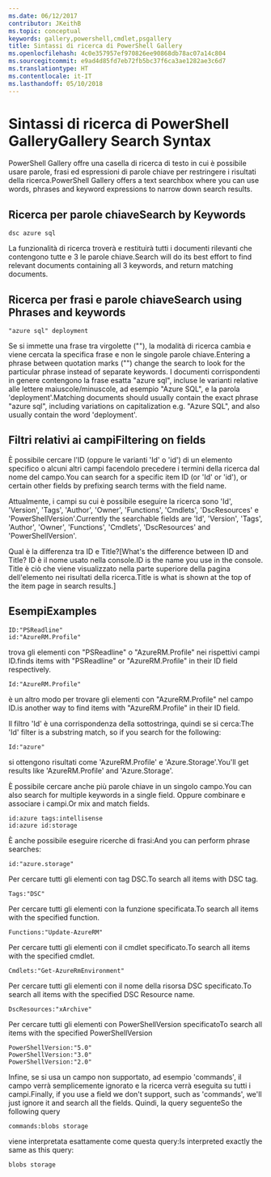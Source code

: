 ```yaml
---
ms.date: 06/12/2017
contributor: JKeithB
ms.topic: conceptual
keywords: gallery,powershell,cmdlet,psgallery
title: Sintassi di ricerca di PowerShell Gallery
ms.openlocfilehash: 4c0e357957ef970826ee90868db78ac07a14c804
ms.sourcegitcommit: e9ad4d85fd7eb72fb5bc37f6ca3ae1282ae3c6d7
ms.translationtype: HT
ms.contentlocale: it-IT
ms.lasthandoff: 05/10/2018
---
```

# <a name="gallery-search-syntax"></a><span data-ttu-id="a67d5-103">Sintassi di ricerca di PowerShell Gallery</span><span class="sxs-lookup"><span data-stu-id="a67d5-103">Gallery Search Syntax</span></span>

<span data-ttu-id="a67d5-104">PowerShell Gallery offre una casella di ricerca di testo in cui è possibile usare parole, frasi ed espressioni di parole chiave per restringere i risultati della ricerca.</span><span class="sxs-lookup"><span data-stu-id="a67d5-104">PowerShell Gallery offers a text searchbox where you can use words, phrases and keyword expressions to narrow down search results.</span></span>

## <a name="search-by-keywords"></a><span data-ttu-id="a67d5-105">Ricerca per parole chiave</span><span class="sxs-lookup"><span data-stu-id="a67d5-105">Search by Keywords</span></span>

    dsc azure sql

<span data-ttu-id="a67d5-106">La funzionalità di ricerca troverà e restituirà tutti i documenti rilevanti che contengono tutte e 3 le parole chiave.</span><span class="sxs-lookup"><span data-stu-id="a67d5-106">Search will do its best effort to find relevant documents containing all 3 keywords, and return matching documents.</span></span>

## <a name="search-using-phrases-and-keywords"></a><span data-ttu-id="a67d5-107">Ricerca per frasi e parole chiave</span><span class="sxs-lookup"><span data-stu-id="a67d5-107">Search using Phrases and keywords</span></span>

    "azure sql" deployment

<span data-ttu-id="a67d5-108">Se si immette una frase tra virgolette (""), la modalità di ricerca cambia e viene cercata la specifica frase e non le singole parole chiave.</span><span class="sxs-lookup"><span data-stu-id="a67d5-108">Entering a phrase between quotation marks ("") change the search to look for the particular phrase instead of separate keywords.</span></span>
<span data-ttu-id="a67d5-109">I documenti corrispondenti in genere contengono la frase esatta "azure sql", incluse le varianti relative alle lettere maiuscole/minuscole, ad esempio "Azure SQL", e la parola 'deployment'.</span><span class="sxs-lookup"><span data-stu-id="a67d5-109">Matching documents should usually contain the exact phrase "azure sql", including variations on capitalization e.g. "Azure SQL", and also usually contain the word 'deployment'.</span></span>

## <a name="filtering-on-fields"></a><span data-ttu-id="a67d5-110">Filtri relativi ai campi</span><span class="sxs-lookup"><span data-stu-id="a67d5-110">Filtering on fields</span></span>

<span data-ttu-id="a67d5-111">È possibile cercare l'ID (oppure le varianti 'Id' o 'id') di un elemento specifico o alcuni altri campi facendolo precedere i termini della ricerca dal nome del campo.</span><span class="sxs-lookup"><span data-stu-id="a67d5-111">You can search for a specific item ID (or 'Id' or 'id'), or certain other fields by prefixing search terms with the field name.</span></span>

<span data-ttu-id="a67d5-112">Attualmente, i campi su cui è possibile eseguire la ricerca sono 'Id', 'Version', 'Tags', 'Author', 'Owner', 'Functions', 'Cmdlets', 'DscResources' e 'PowerShellVersion'.</span><span class="sxs-lookup"><span data-stu-id="a67d5-112">Currently the searchable fields are 'Id', 'Version', 'Tags', 'Author', 'Owner', 'Functions', 'Cmdlets', 'DscResources' and 'PowerShellVersion'.</span></span>

<span data-ttu-id="a67d5-113">Qual è la differenza tra ID e Title?</span><span class="sxs-lookup"><span data-stu-id="a67d5-113">[What's the difference between ID and Title?</span></span> <span data-ttu-id="a67d5-114">ID è il nome usato nella console.</span><span class="sxs-lookup"><span data-stu-id="a67d5-114">ID is the name you use in the console.</span></span> <span data-ttu-id="a67d5-115">Title è ciò che viene visualizzato nella parte superiore della pagina dell'elemento nei risultati della ricerca.</span><span class="sxs-lookup"><span data-stu-id="a67d5-115">Title is what is shown at the top of the item page in search results.]</span></span>

## <a name="examples"></a><span data-ttu-id="a67d5-116">Esempi</span><span class="sxs-lookup"><span data-stu-id="a67d5-116">Examples</span></span>

    ID:"PSReadline"
    id:"AzureRM.Profile"

<span data-ttu-id="a67d5-117">trova gli elementi con "PSReadline" o "AzureRM.Profile" nei rispettivi campi ID.</span><span class="sxs-lookup"><span data-stu-id="a67d5-117">finds items with "PSReadline" or "AzureRM.Profile" in their ID field respectively.</span></span>

    Id:"AzureRM.Profile"

<span data-ttu-id="a67d5-118">è un altro modo per trovare gli elementi con "AzureRM.Profile" nel campo ID.</span><span class="sxs-lookup"><span data-stu-id="a67d5-118">is another way to find items with "AzureRM.Profile" in their ID field.</span></span>

<span data-ttu-id="a67d5-119">Il filtro 'Id' è una corrispondenza della sottostringa, quindi se si cerca:</span><span class="sxs-lookup"><span data-stu-id="a67d5-119">The 'Id' filter is a substring match, so if you search for the following:</span></span>

    Id:"azure"

<span data-ttu-id="a67d5-120">si ottengono risultati come 'AzureRM.Profile' e 'Azure.Storage'.</span><span class="sxs-lookup"><span data-stu-id="a67d5-120">You'll get results like 'AzureRM.Profile' and 'Azure.Storage'.</span></span>

<span data-ttu-id="a67d5-121">È possibile cercare anche più parole chiave in un singolo campo.</span><span class="sxs-lookup"><span data-stu-id="a67d5-121">You can also search for multiple keywords in a single field.</span></span> <span data-ttu-id="a67d5-122">Oppure combinare e associare i campi.</span><span class="sxs-lookup"><span data-stu-id="a67d5-122">Or mix and match fields.</span></span>

    id:azure tags:intellisense
    id:azure id:storage

<span data-ttu-id="a67d5-123">È anche possibile eseguire ricerche di frasi:</span><span class="sxs-lookup"><span data-stu-id="a67d5-123">And you can perform phrase searches:</span></span>

    id:"azure.storage"


<span data-ttu-id="a67d5-124">Per cercare tutti gli elementi con tag DSC.</span><span class="sxs-lookup"><span data-stu-id="a67d5-124">To search all items with DSC tag.</span></span>

    Tags:"DSC"

<span data-ttu-id="a67d5-125">Per cercare tutti gli elementi con la funzione specificata.</span><span class="sxs-lookup"><span data-stu-id="a67d5-125">To search all items with the specified function.</span></span>

    Functions:"Update-AzureRM"

<span data-ttu-id="a67d5-126">Per cercare tutti gli elementi con il cmdlet specificato.</span><span class="sxs-lookup"><span data-stu-id="a67d5-126">To search all items with the specified cmdlet.</span></span>

    Cmdlets:"Get-AzureRmEnvironment"

<span data-ttu-id="a67d5-127">Per cercare tutti gli elementi con il nome della risorsa DSC specificato.</span><span class="sxs-lookup"><span data-stu-id="a67d5-127">To search all items with the specified DSC Resource name.</span></span>

    DscResources:"xArchive"

<span data-ttu-id="a67d5-128">Per cercare tutti gli elementi con PowerShellVersion specificato</span><span class="sxs-lookup"><span data-stu-id="a67d5-128">To search all items with the specified PowerShellVersion</span></span>

    PowerShellVersion:"5.0"
    PowerShellVersion:"3.0"
    PowerShellVersion:"2.0"


<span data-ttu-id="a67d5-129">Infine, se si usa un campo non supportato, ad esempio 'commands', il campo verrà semplicemente ignorato e la ricerca verrà eseguita su tutti i campi.</span><span class="sxs-lookup"><span data-stu-id="a67d5-129">Finally, if you use a field we don't support, such as 'commands', we'll just ignore it and search all the fields.</span></span> <span data-ttu-id="a67d5-130">Quindi, la query seguente</span><span class="sxs-lookup"><span data-stu-id="a67d5-130">So the following query</span></span>

    commands:blobs storage

<span data-ttu-id="a67d5-131">viene interpretata esattamente come questa query:</span><span class="sxs-lookup"><span data-stu-id="a67d5-131">Is interpreted exactly the same as this query:</span></span>

    blobs storage